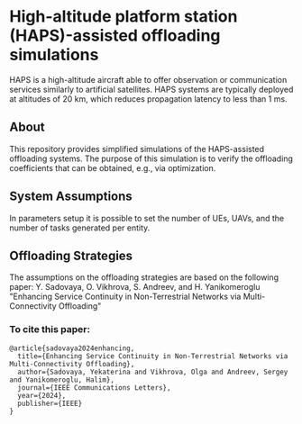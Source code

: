 # High-altitude platform station (HAPS)-assisted offloading simulations
HAPS is a high-altitude aircraft able to offer observation or communication services similarly to artificial satellites. HAPS systems are typically deployed at altitudes of 20 km, which reduces propagation latency to less than 1 ms.

## About
This repository provides simplified simulations of the HAPS-assisted offloading systems. The purpose of this simulation is to verify the offloading coefficients that can be obtained, e.g., via optimization.

## System Assumptions
In parameters setup it is possible to set the number of UEs, UAVs, and the number of tasks generated per entity. 

## Offloading Strategies
The assumptions on the offloading strategies are based on the following paper:
Y. Sadovaya, O. Vikhrova, S. Andreev, and H. Yanikomeroglu "Enhancing Service Continuity in Non-Terrestrial Networks via Multi-Connectivity Offloading"

### To cite this paper:
```
@article{sadovaya2024enhancing,
  title={Enhancing Service Continuity in Non-Terrestrial Networks via Multi-Connectivity Offloading},
  author={Sadovaya, Yekaterina and Vikhrova, Olga and Andreev, Sergey and Yanikomeroglu, Halim},
  journal={IEEE Communications Letters},
  year={2024},
  publisher={IEEE}
}
```
